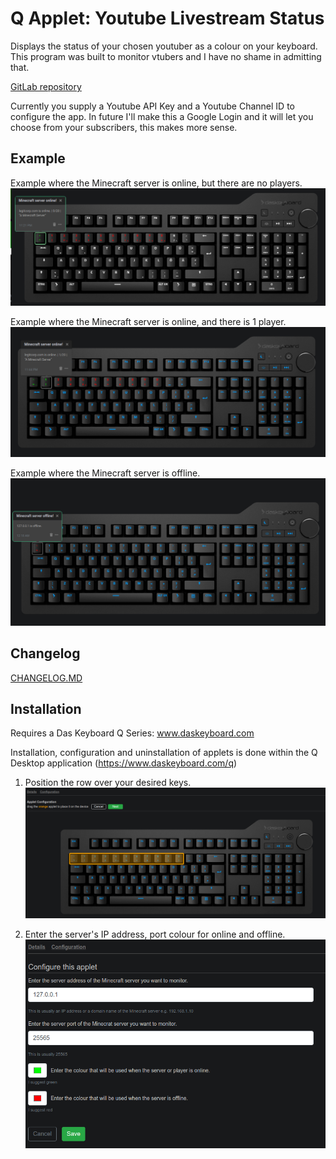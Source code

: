 # Q Applet: Youtube Livestream Status

Displays the status of your chosen youtuber as a colour on your keyboard.
This program was built to monitor vtubers and I have no shame in admitting that.

[GitLab repository](https://gitlab.legitcorp.com/daskeyboard/youtubelivestreamstatus)

Currently you supply a Youtube API Key and a Youtube Channel ID to configure the app.
In future I'll make this a Google Login and it will let you choose from your subscribers, this makes more sense.

## Example

Example where the Minecraft server is online, but there are no players.
![Minecraft server is online.](assets/online-noplayers.png "Minecraft server is online.")

Example where the Minecraft server is online, and there is 1 player.
![Minecraft server is online with 1 player.](assets/online-oneplayer.png "Minecraft server is online with 1 player.")

Example where the Minecraft server is offline.
![Minecraft server is offline.](assets/offline.png "Minecraft server is offline.")

## Changelog

[CHANGELOG.MD](CHANGELOG.md)

## Installation

Requires a Das Keyboard Q Series: www.daskeyboard.com

Installation, configuration and uninstallation of applets is done within
the Q Desktop application (<https://www.daskeyboard.com/q>)

1. Position the row over your desired keys.
![Positioning the keys.](assets/setup-1.png "Positioning the keys.")

2. Enter the server's IP address, port colour for online and offline.
![Choosing options.](assets/setup-2.png "Choosing options.")
